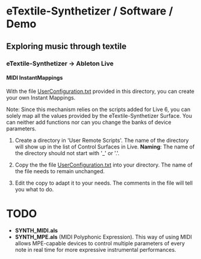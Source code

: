 # eTextile-Synthetizer / Software / Demo
## Exploring music through textile
### eTextile-Synthetizer -> Ableton Live 
#### MIDI InstantMappings

With the file [UserConfiguration.txt](./UserConfiguration.txt) provided in this directory, you can create your own Instant Mappings.

Note: Since this mechanism relies on the scripts added for Live 6, you can solely map all the values provided by the eTextile-Synthetizer Surface. You can neither add functions nor can you change the banks of device parameters.

1. Create a directory in 'User Remote Scripts'. The name of the directory will show up in the list of Control Surfaces in Live.
    **Naming**: The name of the directory should not start with '_' or '.'.

2. Copy the the file [UserConfiguration.txt](./UserConfiguration.txt) into your directory. The name of the file needs to remain unchanged.

3. Edit the copy to adapt it to your needs. The comments in the file will tell you what to do.

# TODO
- **SYNTH_MIDI.als**
- **SYNTH_MPE.als** (MIDI Polyphonic Expression).
This way of using MIDI allows MPE-capable devices to control multiple parameters of every note in real time for more expressive instrumental performances.

